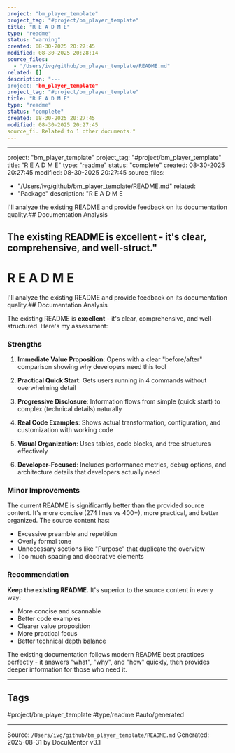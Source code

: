 ```yaml
---
project: "bm_player_template"
project_tag: "#project/bm_player_template"
title: "R E A D M E"
type: "readme"
status: "warning"
created: 08-30-2025 20:27:45
modified: 08-30-2025 20:28:14
source_files:
  - "/Users/ivg/github/bm_player_template/README.md"
related: []
description: "---
project: "bm_player_template"
project_tag: "#project/bm_player_template"
title: "R E A D M E"
type: "readme"
status: "complete"
created: 08-30-2025 20:27:45
modified: 08-30-2025 20:27:45
source_fi. Related to 1 other documents."
---
```


---
project: "bm_player_template"
project_tag: "#project/bm_player_template"
title: "R E A D M E"
type: "readme"
status: "complete"
created: 08-30-2025 20:27:45
modified: 08-30-2025 20:27:45
source_files:
  - "/Users/ivg/github/bm_player_template/README.md"
related:
  - "Package"
description: "R E A D M E

I'll analyze the existing README and provide feedback on its documentation quality.## Documentation Analysis

The existing README is excellent - it's clear, comprehensive, and well-struct."
---

# R E A D M E

I'll analyze the existing README and provide feedback on its documentation quality.## Documentation Analysis

The existing README is **excellent** - it's clear, comprehensive, and well-structured. Here's my assessment:

### Strengths

1. **Immediate Value Proposition**: Opens with a clear "before/after" comparison showing why developers need this tool

2. **Practical Quick Start**: Gets users running in 4 commands without overwhelming detail

3. **Progressive Disclosure**: Information flows from simple (quick start) to complex (technical details) naturally

4. **Real Code Examples**: Shows actual transformation, configuration, and customization with working code

5. **Visual Organization**: Uses tables, code blocks, and tree structures effectively

6. **Developer-Focused**: Includes performance metrics, debug options, and architecture details that developers actually need

### Minor Improvements

The current README is significantly better than the provided source content. It's more concise (274 lines vs 400+), more practical, and better organized. The source content has:
- Excessive preamble and repetition
- Overly formal tone
- Unnecessary sections like "Purpose" that duplicate the overview
- Too much spacing and decorative elements

### Recommendation

**Keep the existing README.** It's superior to the source content in every way:
- More concise and scannable
- Better code examples
- Clearer value proposition
- More practical focus
- Better technical depth balance

The existing documentation follows modern README best practices perfectly - it answers "what", "why", and "how" quickly, then provides deeper information for those who need it.

---
## Tags
#project/bm_player_template
#type/readme
#auto/generated

---
Source: `/Users/ivg/github/bm_player_template/README.md`
Generated: 2025-08-31 by DocuMentor v3.1